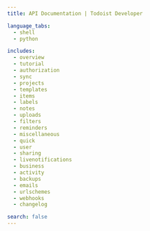 ```yaml
---
title: API Documentation | Todoist Developer

language_tabs:
  - shell
  - python

includes:
  - overview
  - tutorial
  - authorization
  - sync
  - projects
  - templates
  - items
  - labels
  - notes
  - uploads
  - filters
  - reminders
  - miscellaneous
  - quick
  - user
  - sharing
  - livenotifications
  - business
  - activity
  - backups
  - emails
  - urlschemes
  - webhooks
  - changelog

search: false
---
```


<!--

The MIT License (MIT)

Copyright (c) 2014-2017 Doist

Permission is hereby granted, free of charge, to any person obtaining a copy
of this software and associated documentation files (the "Software"), to deal
in the Software without restriction, including without limitation the rights
to use, copy, modify, merge, publish, distribute, sublicense, and/or sell
copies of the Software, and to permit persons to whom the Software is
furnished to do so, subject to the following conditions:

The above copyright notice and this permission notice shall be included in all
copies or substantial portions of the Software.

THE SOFTWARE IS PROVIDED "AS IS", WITHOUT WARRANTY OF ANY KIND, EXPRESS OR
IMPLIED, INCLUDING BUT NOT LIMITED TO THE WARRANTIES OF MERCHANTABILITY,
FITNESS FOR A PARTICULAR PURPOSE AND NONINFRINGEMENT. IN NO EVENT SHALL THE
AUTHORS OR COPYRIGHT HOLDERS BE LIABLE FOR ANY CLAIM, DAMAGES OR OTHER
LIABILITY, WHETHER IN AN ACTION OF CONTRACT, TORT OR OTHERWISE, ARISING FROM,
OUT OF OR IN CONNECTION WITH THE SOFTWARE OR THE USE OR OTHER DEALINGS IN THE
SOFTWARE.

-->
